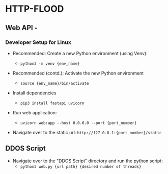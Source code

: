 # HTTP-FLOOD

## Web API -

### Developer Setup for Linux

- Recommended: Create a new Python environment (using Venv):

  - `python3 -m venv {env_name}`

- Recommended (contd.): Activate the new Python environment

  - `source {env_name}/bin/activate`

- Install dependencies

  - `pip3 install fastapi uvicorn`

- Run web application:

  - `uvicorn web:app --host 0.0.0.0 --port {port_number}`

- Navigate over to the static url: `http://127.0.0.1:{port_number}/static`

## DDOS Script

- Navigate over to the "DDOS Script" directory and run the python script:
  - `python3 web.py {url path} {desired number of threads}`
